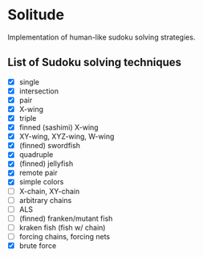 # Solitude

Implementation of human-like sudoku solving strategies.

## List of Sudoku solving techniques

- [x] single
- [x] intersection
- [x] pair
- [x] X-wing
- [x] triple
- [x] finned (sashimi) X-wing
- [x] XY-wing, XYZ-wing, W-wing
- [x] (finned) swordfish
- [x] quadruple
- [x] (finned) jellyfish
- [x] remote pair
- [x] simple colors
- [ ] X-chain, XY-chain
- [ ] arbitrary chains
- [ ] ALS
- [ ] (finned) franken/mutant fish
- [ ] kraken fish (fish w/ chain)
- [ ] forcing chains, forcing nets
- [x] brute force
